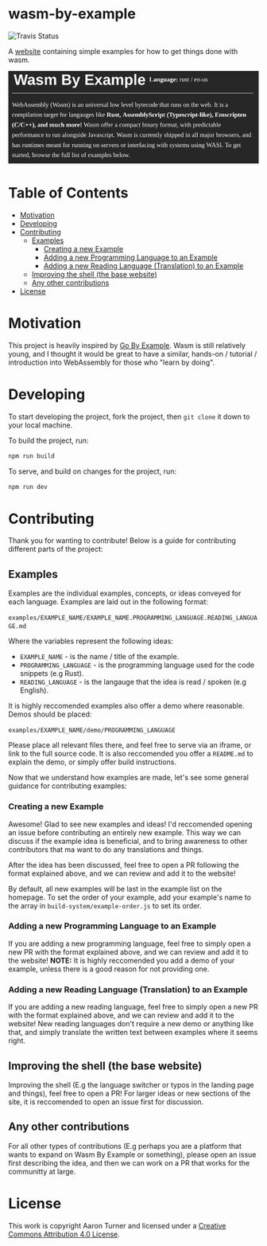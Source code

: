 # wasm-by-example

![Travis Status](https://travis-ci.org/torch2424/wasm-by-example.svg?branch=master)

A [website](https://wasmbyexample.dev/) containing simple examples for how to get things done with wasm.

![Wasm By Example Website Header](./assets/readmeBanner.png)

# Table of Contents

- [Motivation](#motivation)
- [Developing](#developing)
- [Contributing](#contributing)
  - [Examples](#examples)
    - [Creating a new Example](#creating-a-new-example)
    - [Adding a new Programming Language to an Example](#adding-a-new-programming-language-to-an-example)
    - [Adding a new Reading Language (Translation) to an Example](#adding-a-new-reading-language-translation-to-an-example)
  - [Improving the shell (the base website)](#improving-the-shell-the-base-website)
  - [Any other contributions](#any-other-contributions)
- [License](#license)

# Motivation

This project is heavily inspired by [Go By Example](https://gobyexample.com/). Wasm is still relatively young, and I thought it would be great to have a similar, hands-on / tutorial / introduction into WebAssembly for those who "learn by doing".

# Developing

To start developing the project, fork the project, then `git clone` it down to your local machine.

To build the project, run:

```bash
npm run build
```

To serve, and build on changes for the project, run:

```bash
npm run dev
```

# Contributing

Thank you for wanting to contribute! Below is a guide for contributing different parts of the project:

## Examples

Examples are the individual examples, concepts, or ideas conveyed for each language. Examples are laid out in the following format:

`examples/EXAMPLE_NAME/EXAMPLE_NAME.PROGRAMMING_LANGUAGE.READING_LANGUAGE.md`

Where the variables represent the following ideas:

- `EXAMPLE_NAME` - is the name / title of the example.
- `PROGRAMMING_LANGUAGE` - is the programming language used for the code snippets (e.g Rust).
- `READING_LANGUAGE` - is the langauge that the idea is read / spoken (e.g English).

It is highly reccomended examples also offer a demo where reasonable. Demos should be placed:

`examples/EXAMPLE_NAME/demo/PROGRAMMING_LANGUAGE`

Please place all relevant files there, and feel free to serve via an iframe, or link to the full source code. It is also reccomended you offer a `README.md` to explain the demo, or simply offer build instructions.

Now that we understand how examples are made, let's see some general guidance for contributing examples:

### Creating a new Example

Awesome! Glad to see new examples and ideas! I'd reccomended opening an issue before contributing an entirely new example. This way we can discuss if the example idea is beneficial, and to bring awareness to other contributors that ma want to do any translations and things.

After the idea has been discussed, feel free to open a PR following the format explained above, and we can review and add it to the website!

By default, all new examples will be last in the example list on the homepage. To set the order of your example, add your example's name to the array in `build-system/example-order.js` to set its order.

### Adding a new Programming Language to an Example

If you are adding a new programming language, feel free to simply open a new PR with the format explained above, and we can review and add it to the website! **NOTE:** It is highly reccomended you add a demo of your example, unless there is a good reason for not providing one.

### Adding a new Reading Language (Translation) to an Example

If you are adding a new reading language, feel free to simply open a new PR with the format explained above, and we can review and add it to the website! New reading languages don't require a new demo or anything like that, and simply translate the written text between examples where it seems right.

## Improving the shell (the base website)

Improving the shell (E.g the language switcher or typos in the landing page and things), feel free to open a PR! For larger ideas or new sections of the site, it is reccomended to open an issue first for discussion.

## Any other contributions

For all other types of contributions (E.g perhaps you are a platform that wants to expand on Wasm By Example or something), please open an issue first describing the idea, and then we can work on a PR that works for the communitty at large.

# License

This work is copyright Aaron Turner and licensed under a [Creative Commons Attribution 4.0 License](https://creativecommons.org/licenses/by/4.0/).
